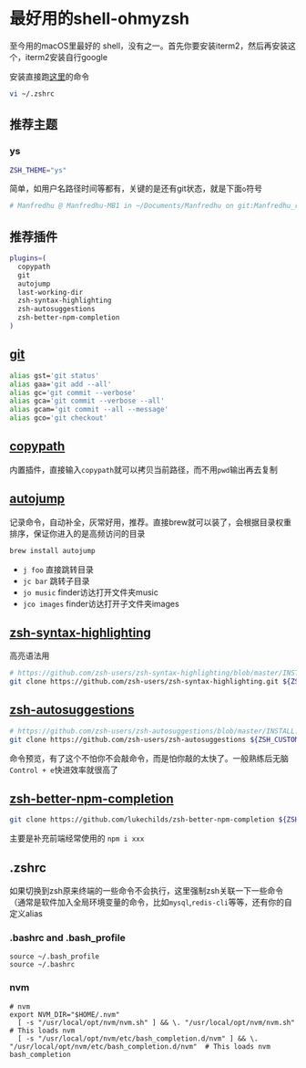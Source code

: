 # 最好用的shell-ohmyzsh
至今用的macOS里最好的 shell，没有之一。首先你要安装iterm2，然后再安装这个，iterm2安装自行google

安装直接跑[这里](https://github.com/ohmyzsh/ohmyzsh#basic-installation)的命令

```bash
vi ~/.zshrc
```

## 推荐主题

### ys
```bash
ZSH_THEME="ys"
```
简单，如用户名路径时间等都有，关键的是还有git状态，就是下面` o `符号
```bash
# Manfredhu @ Manfredhu-MB1 in ~/Documents/Manfredhu on git:Manfredhu_release o [13:14:03]
```

## 推荐插件

```bash
plugins=(
  copypath
  git
  autojump
  last-working-dir
  zsh-syntax-highlighting
  zsh-autosuggestions
  zsh-better-npm-completion
)
```

## [git](https://github.com/ohmyzsh/ohmyzsh/blob/master/plugins/git)

```bash
alias gst='git status'
alias gaa='git add --all'
alias gc='git commit --verbose'
alias gca='git commit --verbose --all'
alias gcam='git commit --all --message'
alias gco='git checkout'
```

## [copypath](https://github.com/ohmyzsh/ohmyzsh/tree/master/plugins/copypath)
内置插件，直接输入`copypath`就可以拷贝当前路径，而不用`pwd`输出再去复制


## [autojump](https://github.com/wting/autojump)
记录命令，自动补全，灰常好用，推荐。直接brew就可以装了，会根据目录权重排序，保证你进入的是高频访问的目录

```bash
brew install autojump
```

- `j foo` 直接跳转目录
- `jc bar` 跳转子目录
- `jo music` finder访达打开文件夹music
- `jco images` finder访达打开子文件夹images

## [zsh-syntax-highlighting](https://github.com/zsh-users/zsh-syntax-highlighting)
高亮语法用

```bash
# https://github.com/zsh-users/zsh-syntax-highlighting/blob/master/INSTALL.md
git clone https://github.com/zsh-users/zsh-syntax-highlighting.git ${ZSH_CUSTOM:-~/.oh-my-zsh/custom}/plugins/zsh-syntax-highlighting
```



## [zsh-autosuggestions](https://github.com/zsh-users/zsh-autosuggestions)

```bash
# https://github.com/zsh-users/zsh-autosuggestions/blob/master/INSTALL.md
git clone https://github.com/zsh-users/zsh-autosuggestions ${ZSH_CUSTOM:-~/.oh-my-zsh/custom}/plugins/zsh-autosuggestions
```

命令预览，有了这个不怕你不会敲命令，而是怕你敲的太快了。一般熟练后无脑`Control + e`快进效率就很高了

## [zsh-better-npm-completion](https://github.com/lukechilds/zsh-better-npm-completion)

```bash
git clone https://github.com/lukechilds/zsh-better-npm-completion ${ZSH_CUSTOM:-~/.oh-my-zsh/custom}/plugins/zsh-better-npm-completion
```

主要是补充前端经常使用的 `npm i xxx`

## .zshrc
如果切换到zsh原来终端的一些命令不会执行，这里强制zsh关联一下一些命令（通常是软件加入全局环境变量的命令，比如`mysql`,`redis-cli`等等，还有你的自定义alias

### .bashrc and .bash_profile
```
source ~/.bash_profile
source ~/.bashrc
```

### nvm
```
# nvm
export NVM_DIR="$HOME/.nvm"
  [ -s "/usr/local/opt/nvm/nvm.sh" ] && \. "/usr/local/opt/nvm/nvm.sh"  # This loads nvm
  [ -s "/usr/local/opt/nvm/etc/bash_completion.d/nvm" ] && \. "/usr/local/opt/nvm/etc/bash_completion.d/nvm"  # This loads nvm bash_completion
```